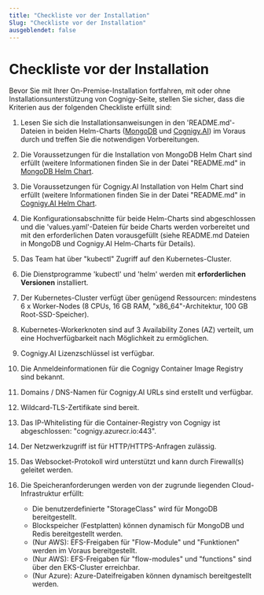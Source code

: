 ```yaml
---
title: "Checkliste vor der Installation"
Slug: "Checkliste vor der Installation"
ausgeblendet: false
---
```


# Checkliste vor der Installation

Bevor Sie mit Ihrer On-Premise-Installation fortfahren, mit oder ohne Installationsunterstützung von Cognigy-Seite, stellen Sie sicher, dass die Kriterien aus der folgenden Checkliste erfüllt sind:

1. Lesen Sie sich die Installationsanweisungen in den 'README.md'-Dateien in beiden Helm-Charts ([MongoDB](https://github.com/Cognigy/cognigy-mongodb-helm-chart) und [Cognigy.AI](https://github.com/Cognigy/cognigy-ai-helm-chart)) im Voraus durch und treffen Sie die notwendigen Vorbereitungen.

2. Die Voraussetzungen für die Installation von MongoDB Helm Chart sind erfüllt (weitere Informationen finden Sie in der Datei "README.md" in [MongoDB Helm Chart](https://github.com/Cognigy/cognigy-mongodb-helm-chart).

3. Die Voraussetzungen für Cognigy.AI Installation von Helm Chart sind erfüllt (weitere Informationen finden Sie in der Datei "README.md" in [Cognigy.AI Helm Chart](https://github.com/Cognigy/cognigy-ai-helm-chart).

4. Die Konfigurationsabschnitte für beide Helm-Charts sind abgeschlossen und die 'values.yaml'-Dateien für beide Charts werden vorbereitet und mit den erforderlichen Daten vorausgefüllt (siehe README.md Dateien in MongoDB und Cognigy.AI Helm-Charts für Details).

5. Das Team hat über "kubectl" Zugriff auf den Kubernetes-Cluster.

6. Die Dienstprogramme 'kubectl' und 'helm' werden mit **erforderlichen Versionen** installiert.

7. Der Kubernetes-Cluster verfügt über genügend Ressourcen: mindestens 6 x Worker-Nodes (8 CPUs, 16 GB RAM, "x86_64"-Architektur, 100 GB Root-SSD-Speicher).

8. Kubernetes-Workerknoten sind auf 3 Availability Zones (AZ) verteilt, um eine Hochverfügbarkeit nach Möglichkeit zu ermöglichen.

9. Cognigy.AI Lizenzschlüssel ist verfügbar.

10. Die Anmeldeinformationen für die Cognigy Container Image Registry sind bekannt.

11. Domains / DNS-Namen für Cognigy.AI URLs sind erstellt und verfügbar.

12. Wildcard-TLS-Zertifikate sind bereit.

13. Das IP-Whitelisting für die Container-Registry von Cognigy ist abgeschlossen: "cognigy.azurecr.io:443".

14. Der Netzwerkzugriff ist für HTTP/HTTPS-Anfragen zulässig.

15. Das Websocket-Protokoll wird unterstützt und kann durch Firewall(s) geleitet werden.

16. Die Speicheranforderungen werden von der zugrunde liegenden Cloud-Infrastruktur erfüllt:
    - Die benutzerdefinierte "StorageClass" wird für MongoDB bereitgestellt.
    - Blockspeicher (Festplatten) können dynamisch für MongoDB und Redis bereitgestellt werden.
    - (Nur AWS): EFS-Freigaben für "Flow-Module" und "Funktionen" werden im Voraus bereitgestellt.
    - (Nur AWS): EFS-Freigaben für "flow-modules" und "functions" sind über den EKS-Cluster erreichbar.
    - (Nur Azure): Azure-Dateifreigaben können dynamisch bereitgestellt werden.
